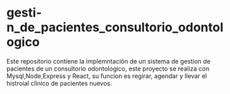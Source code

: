 # gesti-n_de_pacientes_consultorio_odontologico
Este repositorio contiene la implemntación de un sistema de gestion de pacientes de un consultorio odontologico, este proyecto se realiza con Mysql,Node,Express y React, su funcion es regirar, agendar y llevar el histroial clinico de pacientes nuevos.
